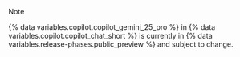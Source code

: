 > [!NOTE]
> {% data variables.copilot.copilot_gemini_25_pro %} in {% data variables.copilot.copilot_chat_short %} is currently in {% data variables.release-phases.public_preview %} and subject to change.
